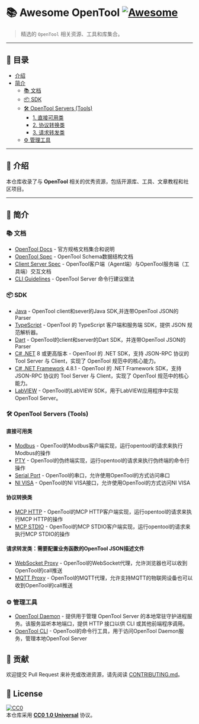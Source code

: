 # 📚 Awesome OpenTool [![Awesome](https://awesome.re/badge.svg)](https://awesome.re)

> 精选的 `OpenTool` 相关资源、工具和库集合。

---

## 📖 目录

- [介绍](#-介绍)
- [简介](#-简介)
    - [📚 文档](#-文档)
    - [📦 SDK](#-sdk)
    - [🛠 OpenTool Servers (Tools)](#-opentool-servers-tools)
        - [1. 直接可用类](#直接可用类)
        - [2. 协议转换类](#协议转换类)
        - [3. 请求转发类](#请求转发类需要配置业务函数的opentool-json描述文件)
    - [⚙️ 管理工具](#-管理工具)

---

## 📖 介绍

本仓库收录了与 **OpenTool** 相关的优秀资源，包括开源库、工具、文章教程和社区项目。

---

## 📂 简介

### 📚 文档
- [OpenTool Docs](https://github.com/opentool-hub/opentool-spec) - 官方规格文档集合和说明
- [OpenTool Spec](https://github.com/opentool-hub/opentool-spec/blob/main/opentool-specification-cn.md) - OpenTool Schema数据结构文档
- [Client Server Spec](https://github.com/opentool-hub/opentool-spec/blob/main/client-server-specification-cn.md) - OpenTool客户端（Agent端）与OpenTool服务端（工具端）交互文档
- [CLI Guidelines](https://github.com/opentool-hub/opentool-spec/blob/main/opentool-server-cli-guidelines-cn.md) - OpenTool Server 命令行建议做法

### 📦 SDK
- [Java](https://github.com/opentool-hub/opentool-java) - OpenTool client和sever的Java SDK,并连带OpenTool JSON的Parser
- [TypeScript](https://github.com/opentool-hub/opentool-typescript) - OpenTool 的 TypeScript 客户端和服务端 SDK，提供 JSON 规范解析器。
- [Dart](https://github.com/opentool-hub/opentool-dart) - OpenTool的client和server的Dart SDK，并连带OpenTool JSON的Parser
- [C# .NET](https://github.com/opentool-hub/opentool-csharp-net) 8 或更高版本 - OpenTool 的 .NET SDK，支持 JSON-RPC 协议的 Tool Server 与 Client，实现了 OpenTool 规范中的核心能力。
- [C# .NET Framework](https://github.com/opentool-hub/opentool-csharp-netfx) 4.8.1 - OpenTool 的 .NET Framework SDK，支持 JSON-RPC 协议的 Tool Server 与 Client，实现了 OpenTool 规范中的核心能力。
- [LabVIEW](https://github.com/opentool-hub/opentool-labview) - OpenTool的LabVIEW SDK，用于LabVIEW应用程序中实现OpenTool Server。

### 🛠 OpenTool Servers (Tools)

#### 直接可用类
- [Modbus](https://github.com/opentool-hub/opentool-server-modbus) - OpenTool的Modbus客户端实现，运行opentool的请求来执行Modbus的操作
- [PTY](https://github.com/opentool-hub/opentool-server-pty) - OpenTool的伪终端实现，运行opentool的请求来执行伪终端的命令行操作
- [Serial Port](https://github.com/opentool-hub/opentool-server-serial-port) - OpenTool的串口，允许使用OpenTool的方式访问串口
- [NI VISA](https://github.com/opentool-hub/opentool-server-ni-visa) - OpenTool的NI VISA接口，允许使用OpenTool的方式访问NI VISA

#### 协议转换类
- [MCP HTTP](https://github.com/opentool-hub/opentool-server-mcp-http) - OpenTool的MCP HTTP客户端实现，运行opentool的请求来执行MCP HTTP的操作
- [MCP STDIO](https://github.com/opentool-hub/opentool-server-mcp-stdio) - OpenTool的MCP STDIO客户端实现，运行opentool的请求来执行MCP STDIO的操作

#### 请求转发类：需要配置业务函数的OpenTool JSON描述文件
- [WebSocket Proxy](https://github.com/opentool-hub/opentool-server-websocket-proxy) - OpenTool的WebSocket代理，允许浏览器也可以收到OpenTool的call推送
- [MQTT Proxy](https://github.com/opentool-hub/opentool-server-mqtt-proxy) - OpenTool的MQTT代理，允许支持MQTT的物联网设备也可以收到OpenTool的call推送

### ⚙️ 管理工具
- [OpenTool Daemon](https://github.com/opentool-hub/opentool-util-daemon) - 提供用于管理 OpenTool Server 的本地常驻守护进程服务。该服务监听本地端口，提供 HTTP 接口以供 CLI 或其他前端程序调用。
- [OpenTool CLI](https://github.com/opentool-hub/opentool-util-cli) - OpenTool的命令行工具，用于访问OpenTool Daemon服务，管理本地OpenTool Server

## 🤝 贡献
欢迎提交 Pull Request 来补充或改进资源，请先阅读 [CONTRIBUTING.md](CONTRIBUTING.md)。

## 📜 License
[![CC0](https://licensebuttons.net/p/zero/1.0/88x31.png)](LICENSE)  
本仓库采用 **[CC0 1.0 Universal](https://creativecommons.org/publicdomain/zero/1.0/)** 协议。